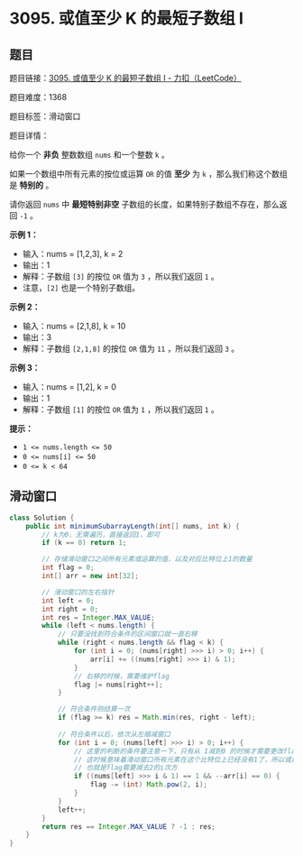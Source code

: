# 3095. 或值至少 K 的最短子数组 I

## 题目

题目链接：[3095. 或值至少 K 的最短子数组 I - 力扣（LeetCode）](https://leetcode.cn/problems/shortest-subarray-with-or-at-least-k-i/description/)

题目难度：1368

题目标签：滑动窗口

题目详情：

给你一个 **非负** 整数数组 `nums` 和一个整数 `k` 。

如果一个数组中所有元素的按位或运算 `OR` 的值 **至少** 为 `k` ，那么我们称这个数组是 **特别的** 。

请你返回 `nums` 中 **最短特别非空** 子数组的长度，如果特别子数组不存在，那么返回 `-1` 。

**示例 1：**

- 输入：nums = [1,2,3], k = 2
- 输出：1
- 解释：子数组 `[3]` 的按位 `OR` 值为 `3` ，所以我们返回 `1` 。
- 注意，`[2]` 也是一个特别子数组。

**示例 2：**

- 输入：nums = [2,1,8], k = 10
- 输出：3
- 解释：子数组 `[2,1,8]` 的按位 `OR` 值为 `11` ，所以我们返回 `3` 。

**示例 3：**

- 输入：nums = [1,2], k = 0
- 输出：1
- 解释：子数组 `[1]` 的按位 `OR` 值为 `1` ，所以我们返回 `1` 。

**提示：**

- `1 <= nums.length <= 50`
- `0 <= nums[i] <= 50`
- `0 <= k < 64`



## 滑动窗口

``` java
class Solution {
    public int minimumSubarrayLength(int[] nums, int k) {
        // k为0，无需遍历，直接返回1，即可
        if (k == 0) return 1;

        // 存储滑动窗口之间所有元素或运算的值，以及对应比特位上1的数量
        int flag = 0;
        int[] arr = new int[32];

        // 滑动窗口的左右指针
        int left = 0;
        int right = 0;
        int res = Integer.MAX_VALUE;
        while (left < nums.length) {
            // 只要没找到符合条件的区间窗口就一直右移
            while (right < nums.length && flag < k) {
                for (int i = 0; (nums[right] >>> i) > 0; i++) {
                    arr[i] += ((nums[right] >>> i) & 1);
                }
                // 右移的时候，需要维护flag
                flag |= nums[right++];
            }

            // 符合条件则结算一次
            if (flag >= k) res = Math.min(res, right - left);
            
            // 符合条件以后，依次从左缩减窗口
            for (int i = 0; (nums[left] >>> i) > 0; i++) {
                // 这里的判断的条件要注意一下，只有从 1减到0 的时候才需要更改flag的值
                // 这时候意味着滑动窗口所有元素在这个比特位上已经没有1了，所以或运算的结果在此比特位上为0
                // 也就是flag需要减去2的i次方
                if ((nums[left] >>> i & 1) == 1 && --arr[i] == 0) {
                    flag -= (int) Math.pow(2, i);
                }
            }
            left++;
        }
        return res == Integer.MAX_VALUE ? -1 : res;
    }
}
```